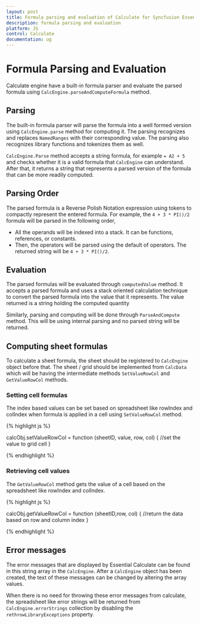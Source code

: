 ```yaml
---
layout: post
title: Formula parsing and evaluation of Calculate for Syncfusion Essential JS
description: formula parsing and evaluation
platform: JS
control: Calculate
documentation: ug
---
```


# Formula Parsing and Evaluation

Calculate engine have a built-in formula parser and evaluate the parsed formula using `CalcEngine.parseAndComputeFormula` method.

## Parsing 

The built-in formula parser will parse the formula into a well formed version using `CalcEngine.parse` method for computing it. The parsing recognizes and replaces `NamedRanges` with their corresponding value. The parsing also recognizes library functions and tokenizes them as well. 



`CalcEngine.Parse` method accepts a string formula, for example `= A2 + 5` and checks whether it is a valid formula that `CalcEngine` can understand. After that, it returns a string that represents a parsed version of the formula that can be more readily computed.

## Parsing Order

The parsed formula is a Reverse Polish Notation expression using tokens to compactly represent the entered formula. For example, the `4 + 3 * PI()/2` formula will be parsed in the following order,

* All the operands will be indexed into a stack. It can be functions, references, or constants.
* Then, the operators will be parsed using the default of operators. The returned string will be `4 + 3 * PI()/2`.



## Evaluation

The parsed formulas will be evaluated through `computedValue` method. It accepts a parsed formula and uses a stack oriented calculation technique to convert the parsed formula into the value that it represents. The value returned is a string holding the computed quantity



Similarly, parsing and computing will be done through `ParseAndCompute` method. This will be using internal parsing and no parsed string will be returned.

## Computing sheet formulas

To calculate a sheet formula, the sheet should be registered to `CalcEngine` object before that. The sheet / grid should be implemented from `CalcData` which will be having the intermediate methods `SetValueRowCol` and `GetValueRowCol` methods.

### Setting cell formulas

The index based values can be set based on spreadsheet like rowIndex and colIndex when formula is applied in a cell using `SetValueRowCol` method.

{% highlight js %}

calcObj.setValueRowCol = function (sheetID, value, row, col) { 
//set the value to grid cell 
}

{% endhighlight %}

### Retrieving cell values

The `GetValueRowCol` method gets the value of a cell based on the spreadsheet like rowIndex and colIndex.

{% highlight js %}

calcObj.getValueRowCol = function (sheetID,row, col) { 
//return the data based on row and column index 
}

{% endhighlight %}

## Error messages 

The error messages that are displayed by Essential Calculate can be found in this string array in the `CalcEngine`. After a `CalcEngine` object has been created, the text of these messages can be changed by altering the array values.



When there is no need for throwing these error messages from calculate, the spreadsheet like error strings will be returned from `CalcEngine.errorStrings` collection by disabling the `rethrowLibraryExceptions` property.

